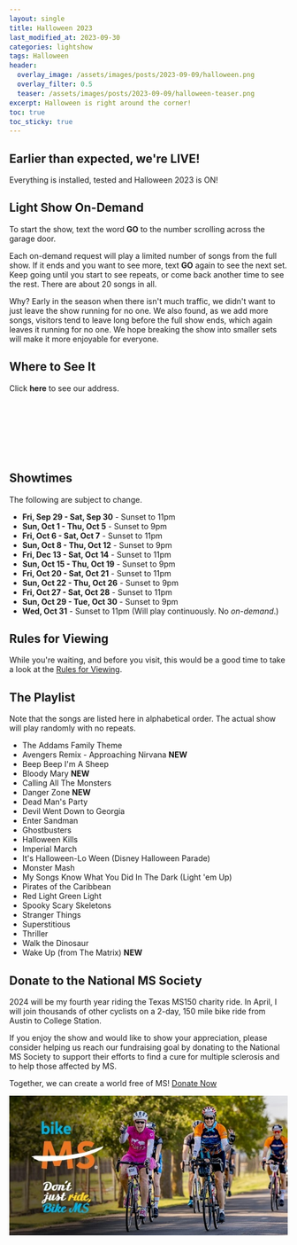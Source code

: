 ```yaml
---
layout: single
title: Halloween 2023
last_modified_at: 2023-09-30
categories: lightshow
tags: Halloween
header:
  overlay_image: /assets/images/posts/2023-09-09/halloween.png
  overlay_filter: 0.5
  teaser: /assets/images/posts/2023-09-09/halloween-teaser.png
excerpt: Halloween is right around the corner!
toc: true
toc_sticky: true
---
```


## Earlier than expected, we're LIVE!

Everything is installed, tested and Halloween 2023 is ON!

## Light Show On-Demand

To start the show, text the word <b>GO</b> to the number scrolling across the garage door. 

Each on-demand request will play a limited number of songs from the full show. If it ends and you want to see more, text <b>GO</b> again to see the next set. Keep going until you start to see repeats, or come back another time to see the rest. There are about 20 songs in all.

Why? Early in the season when there isn't much traffic, we didn't want to just leave the show running for no one. We also found, as we add more songs, visitors tend to leave long before the full show ends, which again leaves it running for no one. We hope breaking the show into smaller sets will make it more enjoyable for everyone.

## Where to See It

Click <b><a onclick="document.getElementById('imgAddress').style.visibility='visible';">here</a></b> to see our address.

<img id="imgAddress" src="/assets/images/addresspic.png" style="visibility: hidden">

## Showtimes
The following are subject to change.

* **Fri, Sep 29 - Sat, Sep 30** - Sunset to 11pm
* **Sun, Oct 1 - Thu, Oct 5** - Sunset to 9pm
* **Fri, Oct 6 - Sat, Oct 7** - Sunset to 11pm
* **Sun, Oct 8 - Thu, Oct 12** - Sunset to 9pm
* **Fri, Dec 13 - Sat, Oct 14** - Sunset to 11pm
* **Sun, Oct 15 - Thu, Oct 19** - Sunset to 9pm
* **Fri, Oct 20 - Sat, Oct 21** - Sunset to 11pm
* **Sun, Oct 22 - Thu, Oct 26** - Sunset to 9pm
* **Fri, Oct 27 - Sat, Oct 28** - Sunset to 11pm
* **Sun, Oct 29 - Tue, Oct 30** - Sunset to 9pm
* **Wed, Oct 31** - Sunset to 11pm (Will play continuously. No *on-demand*.)

## Rules for Viewing

While you're waiting, and before you visit, this would be a good time to take a look at the <a href="/lightshow/the_rules/">Rules for Viewing</a>.

## The Playlist
Note that the songs are listed here in alphabetical order. The actual show will play randomly with no repeats.

* The Addams Family Theme
* Avengers Remix - Approaching Nirvana **NEW**
* Beep Beep I'm A Sheep
* Bloody Mary **NEW**
* Calling All The Monsters
* Danger Zone **NEW**
* Dead Man's Party
* Devil Went Down to Georgia
* Enter Sandman
* Ghostbusters
* Halloween Kills
* Imperial March
* It's Halloween-Lo Ween (Disney Halloween Parade)
* Monster Mash
* My Songs Know What You Did In The Dark (Light 'em Up)
* Pirates of the Caribbean
* Red Light Green Light
* Spooky Scary Skeletons
* Stranger Things
* Superstitious
* Thriller
* Walk the Dinosaur
* Wake Up (from The Matrix) **NEW**

## Donate to the National MS Society

2024 will be my fourth year riding the Texas MS150 charity ride. In April, I will join thousands of other cyclists on a 2-day, 150 mile bike ride from Austin to College Station.

If you enjoy the show and would like to show your appreciation, please consider helping us reach our fundraising goal by donating to the National MS Society to support their efforts to find a cure for multiple sclerosis and to help those affected by MS. 

Together, we can create a world free of MS! [Donate Now](https://events.nationalmssociety.org/participant/chadgoode2024)

![National MS Society - BikeMS](/assets/images/splash/social_awareness_dont-just-ride-2.jpg)